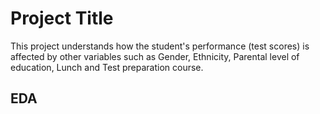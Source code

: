 # Project Title


 This project understands how the student's performance (test scores) is affected by other variables such as Gender, Ethnicity, Parental level of education, Lunch and Test preparation course.

 ## EDA
